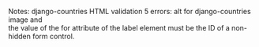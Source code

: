 Notes: django-countries HTML validation 5 errors: alt for django-countries image and  
the value of the for attribute of the label element must be the ID of a non-hidden form control.
